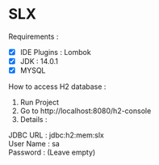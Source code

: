# SLX

Requirements : 

- [x] IDE Plugins : Lombok
- [x] JDK : 14.0.1
- [x] MYSQL

How to access H2 database :

1. Run Project
2. Go to http://localhost:8080/h2-console
3. Details :

JDBC URL  : jdbc:h2:mem:slx  
User Name : sa  
Password  : (Leave empty)  
